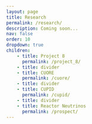 ```yaml
---
layout: page
title: Research
permalink: /research/
description: Coming soon...
nav: false
order: 10
dropdown: true
children: 
    - title: Project 8
      permalink: /project_8/
    - title: divider
    - title: CUORE
      permalink: /cuore/
    - title: divider
    - title: CUPID
      permalink: /cupid/
    - title: divider
    - title: Reactor Neutrinos
      permalink: /prospect/
---
```


